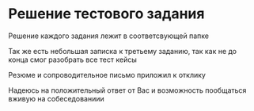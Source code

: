 # Решение тестового задания

Решение каждого задания лежит в соответсвующей папке

Так же есть небольшая записка к третьему заданию, так как не до конца смог
разобрать все тест кейсы

Резюме и сопроводительное письмо приложил к отклику

Надеюсь на положительный ответ от Вас и возможность пообщаться вживую на собеседованиии

